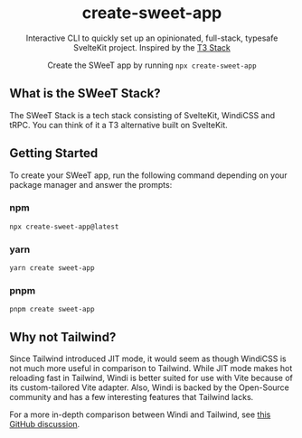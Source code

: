 <h1 align="center">
  create-sweet-app
</h1>

<p align="center">
  Interactive CLI to quickly set up an opinionated, full-stack, typesafe SvelteKit project. Inspired by the <a href="https://init.tips">T3 Stack</a>
</p>

<p align="center">
  Create the SWeeT app by running <code>npx create-sweet-app</code>
</p>

## What is the SWeeT Stack?

The SWeeT Stack is a tech stack consisting of SvelteKit, WindiCSS and tRPC. You can think of it a T3 alternative built on SvelteKit.

## Getting Started

To create your SWeeT app, run the following command depending on your package manager and answer the prompts:

### npm

`npx create-sweet-app@latest`

### yarn

`yarn create sweet-app`

### pnpm

`pnpm create sweet-app`

## Why not Tailwind?

Since Tailwind introduced JIT mode, it would seem as though WindiCSS is not much more useful in comparison to Tailwind. While JIT mode makes hot reloading fast in Tailwind, Windi is better suited for use with Vite because of its custom-tailored Vite adapter. Also, Windi is backed by the Open-Source community and has a few interesting features that Tailwind lacks.

For a more in-depth comparison between Windi and Tailwind, see <a href="https://github.com/windicss/windicss/discussions/176">this GitHub discussion</a>.
